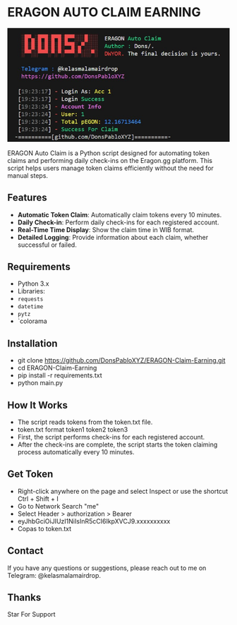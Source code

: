 # ERAGON AUTO CLAIM EARNING

![alt text](https://github.com/DonsPabloXYZ/ERAGON-Claim-Earning/blob/main/Screenshot_179.jpg)

ERAGON Auto Claim is a Python script designed for automating token claims and performing daily check-ins on the Eragon.gg platform. This script helps users manage token claims efficiently without the need for manual steps.

## Features

- **Automatic Token Claim**: Automatically claim tokens every 10 minutes.
- **Daily Check-in**: Perform daily check-ins for each registered account.
- **Real-Time Time Display**: Show the claim time in WIB format.
- **Detailed Logging**: Provide information about each claim, whether successful or failed.

## Requirements

- Python 3.x
- Libraries:
- `requests`
- `datetime`
- `pytz`
- `colorama

## Installation

- git clone https://github.com/DonsPabloXYZ/ERAGON-Claim-Earning.git
- cd ERAGON-Claim-Earning
- pip install -r requirements.txt
- python main.py

## How It Works

- The script reads tokens from the token.txt file.
- token.txt format
token1
token2
token3
- First, the script performs check-ins for each registered account.
- After the check-ins are complete, the script starts the token claiming process automatically every 10 minutes.

## Get Token

- Right-click anywhere on the page and select Inspect or use the shortcut Ctrl + Shift + I 
- Go to Network Search "me"
- Select Header > authorization > Bearer
- eyJhbGciOiJIUzI1NiIsInR5cCI6IkpXVCJ9.xxxxxxxxxx
- Copas to token.txt

## Contact

If you have any questions or suggestions, please reach out to me on Telegram: @kelasmalamairdrop.

## Thanks

Star For Support
